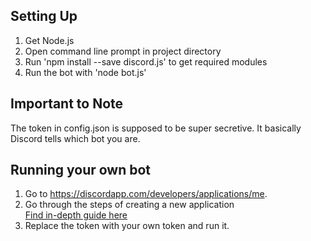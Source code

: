 ## Setting Up ##

1) Get Node.js  
2) Open command line prompt in project directory  
3) Run 'npm install --save discord.js' to get required modules  
4) Run the bot with 'node bot.js'  

## Important to Note ##
The token in config.json is supposed to be super secretive. It basically Discord tells which bot you are.  

## Running your own bot ##
1) Go to https://discordapp.com/developers/applications/me.  
2) Go through the steps of creating a new application  
   [Find in-depth guide here](https://github.com/reactiflux/discord-irc/wiki/Creating-a-discord-bot-&-getting-a-token)  
3) Replace the token with your own token and run it.  